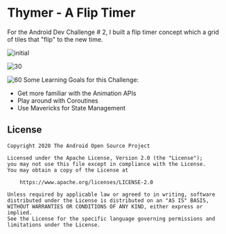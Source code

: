 # Thymer - A Flip Timer

For the Android Dev Challenge # 2, I built a flip timer concept which a grid of tiles that "flip" to the new time.

![initial](https://user-images.githubusercontent.com/2228493/110274601-0a4a8a80-7f84-11eb-9f7d-f00faff40b64.jpg)

![30](https://user-images.githubusercontent.com/2228493/110274604-0dde1180-7f84-11eb-957f-3bd648386ee6.jpg)

![60](https://user-images.githubusercontent.com/2228493/110274608-10406b80-7f84-11eb-9679-ed6a2835f07b.jpg)
Some Learning Goals for this Challenge:
- Get more familiar with the Animation APIs
- Play around with Coroutines
- Use Mavericks for State Management

## License
```
Copyright 2020 The Android Open Source Project

Licensed under the Apache License, Version 2.0 (the "License");
you may not use this file except in compliance with the License.
You may obtain a copy of the License at

    https://www.apache.org/licenses/LICENSE-2.0

Unless required by applicable law or agreed to in writing, software
distributed under the License is distributed on an "AS IS" BASIS,
WITHOUT WARRANTIES OR CONDITIONS OF ANY KIND, either express or implied.
See the License for the specific language governing permissions and
limitations under the License.
```
